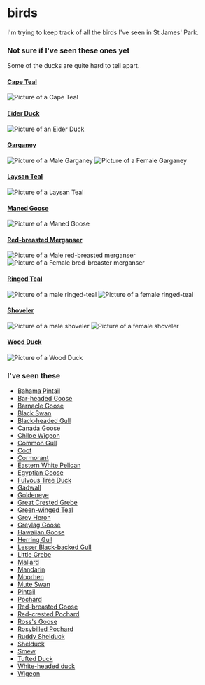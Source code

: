 birds
=====

I'm trying to keep track of all the birds I've seen in St James' Park.

### Not sure if I've seen these ones yet

Some of the ducks are quite hard to tell apart.

#### [Cape Teal](http://en.wikipedia.org/wiki/Cape_teal)
![Picture of a Cape Teal](http://upload.wikimedia.org/wikipedia/commons/7/79/AnasCapensisSmit.jpg)

#### [Eider Duck](http://www.rspb.org.uk/discoverandenjoynature/discoverandlearn/birdguide/name/e/eider/index.aspx)
![Picture of an Eider Duck](http://www.rspb.org.uk/Images/eider_tcm9-17606.jpg?width=530&crop=(300,494,1074,930))

#### [Garganey](http://www.rspb.org.uk/discoverandenjoynature/discoverandlearn/birdguide/name/g/garganey/index.aspx)
![Picture of a Male Garganey](http://www.rspb.org.uk/Images/garga_tcm9-58552.jpg?width=530&height=298&crop=auto)
![Picture of a Female Garganey](http://www.rspb.org.uk/Images/GARGANEY_FEMALE_tcm9-58450.gif?width=530&height=298&crop=auto)

#### [Laysan Teal](http://en.wikipedia.org/wiki/Laysan_duck)
![Picture of a Laysan Teal](http://upload.wikimedia.org/wikipedia/commons/1/18/Male_Laysan_Duck.jpg)

#### [Maned Goose](http://en.wikipedia.org/wiki/Australian_wood_duck)
![Picture of a Maned Goose](https://encrypted-tbn1.gstatic.com/images?q=tbn:ANd9GcTo5YmkbhFQk24qU0ZjYmAenBPM-vQsoTTksdSp9iZZvQKOEiv8iw)

#### [Red-breasted Merganser](http://www.rspb.org.uk/discoverandenjoynature/discoverandlearn/birdguide/name/r/redbreastedmerganser/index.aspx)
![Picture of a Male red-breasted merganser](http://www.rspb.org.uk/Images/rebme_tcm9-18212.jpg?width=530&crop=(388,612,1226,1084))
![Picture of a Female bred-breaster merganser](http://www.rspb.org.uk/Images/redbreastedmerganser_female_tcm9-153241.jpg?width=530&crop=(198,158,838,518))

#### [Ringed Teal](http://en.wikipedia.org/wiki/Ringed_teal)
![Picture of a male ringed-teal](http://upload.wikimedia.org/wikipedia/commons/thumb/2/2e/Callonetta_leucophrys_%28male%29_-_Ringed_Teal%2C_London_Wetlands_Centre%2C%2C_UK_-_Diliff.jpg/600px-Callonetta_leucophrys_%28male%29_-_Ringed_Teal%2C_London_Wetlands_Centre%2C%2C_UK_-_Diliff.jpg)
![Picture of a female ringed-teal](http://upload.wikimedia.org/wikipedia/commons/thumb/b/bb/Callonetta_leucophrys_%28female%29_-_Ringed_Teal%2C_London_Wetlands_Centre%2C%2C_UK_-_Diliff.jpg/600px-Callonetta_leucophrys_%28female%29_-_Ringed_Teal%2C_London_Wetlands_Centre%2C%2C_UK_-_Diliff.jpg)

#### [Shoveler](http://www.rspb.org.uk/discoverandenjoynature/discoverandlearn/birdguide/name/s/shoveler/index.aspx)
![Picture of a male shoveler](http://www.rspb.org.uk/Images/shove_tcm9-17031.jpg?width=530&crop=(360,570,1256,1074))
![Picture of a female shoveler](http://www.rspb.org.uk/Images/shoveler_female_tcm9-153247.jpg?width=530&crop=(288,406,942,774))

#### [Wood Duck](http://en.wikipedia.org/wiki/Wood_duck)
![Picture of a Wood Duck](http://upload.wikimedia.org/wikipedia/commons/thumb/9/9b/Wood_Duck_in_profile_%28Aix_sponsa%29.jpg/2880px-Wood_Duck_in_profile_%28Aix_sponsa%29.jpg)


### I've seen these

- [Bahama Pintail](http://en.wikipedia.org/wiki/White-cheeked_pintail)
- [Bar-headed Goose](http://en.wikipedia.org/wiki/Bar-headed_goose)
- [Barnacle Goose](http://www.rspb.org.uk/discoverandenjoynature/discoverandlearn/birdguide/name/b/barnaclegoose/index.aspx)
- [Black Swan](http://en.wikipedia.org/wiki/Black_swan)
- [Black-headed Gull](http://www.rspb.org.uk/discoverandenjoynature/discoverandlearn/birdguide/name/b/blackheadedgull/index.aspx)
- [Canada Goose](http://www.rspb.org.uk/discoverandenjoynature/discoverandlearn/birdguide/name/c/canadagoose/index.aspx)
- [Chiloe Wigeon](http://www.oiseaux-birds.com/card-chiloe-wigeon.html)
- [Common Gull](http://www.rspb.org.uk/discoverandenjoynature/discoverandlearn/birdguide/name/c/commongull/index.aspx)
- [Coot](http://www.rspb.org.uk/discoverandenjoynature/discoverandlearn/birdguide/name/c/coot/)
- [Cormorant](http://www.rspb.org.uk/discoverandenjoynature/discoverandlearn/birdguide/name/c/cormorant/index.aspx)
- [Eastern White Pelican](http://en.wikipedia.org/wiki/Great_white_pelican)
- [Egyptian Goose](http://www.rspb.org.uk/discoverandenjoynature/discoverandlearn/birdguide/name/e/egyptiangoose/index.aspx)
- [Fulvous Tree Duck](http://en.wikipedia.org/wiki/Fulvous_whistling_duck)
- [Gadwall](http://www.rspb.org.uk/discoverandenjoynature/discoverandlearn/birdguide/name/g/gadwall/index.aspx)
- [Goldeneye](http://www.rspb.org.uk/discoverandenjoynature/discoverandlearn/birdguide/name/g/goldeneye/index.aspx)
- [Great Crested Grebe](http://www.rspb.org.uk/discoverandenjoynature/discoverandlearn/birdguide/name/g/greatcrestedgrebe/index.aspx)
- [Green-winged Teal](http://en.wikipedia.org/wiki/Green-winged_teal)
- [Grey Heron](http://www.rspb.org.uk/discoverandenjoynature/discoverandlearn/birdguide/name/g/greyheron/index.aspx)
- [Greylag Goose](http://www.rspb.org.uk/discoverandenjoynature/discoverandlearn/birdguide/name/g/greylaggoose/index.aspx)
- [Hawaiian Goose](http://www.birdlife.org/datazone/speciesfactsheet.php?id=383)
- [Herring Gull](http://www.rspb.org.uk/discoverandenjoynature/discoverandlearn/birdguide/name/h/herringgull/index.aspx)
- [Lesser Black-backed Gull](http://www.rspb.org.uk/discoverandenjoynature/discoverandlearn/birdguide/name/l/lesserblackbackedgull/index.aspx)
- [Little Grebe](http://www.rspb.org.uk/discoverandenjoynature/discoverandlearn/birdguide/name/l/littlegrebe/index.aspx)
- [Mallard](http://www.rspb.org.uk/discoverandenjoynature/discoverandlearn/birdguide/name/m/mallard/index.aspx)
- [Mandarin](http://www.rspb.org.uk/discoverandenjoynature/discoverandlearn/birdguide/name/m/mandarin/index.aspx)
- [Moorhen](http://www.rspb.org.uk/discoverandenjoynature/discoverandlearn/birdguide/name/m/moorhen/index.aspx)
- [Mute Swan](http://www.rspb.org.uk/discoverandenjoynature/discoverandlearn/birdguide/name/m/muteswan/index.aspx)
- [Pintail](http://www.rspb.org.uk/discoverandenjoynature/discoverandlearn/birdguide/name/p/pintail/index.aspx)
- [Pochard](http://www.rspb.org.uk/discoverandenjoynature/discoverandlearn/birdguide/name/p/pochard/index.aspx)
- [Red-breasted Goose](http://en.wikipedia.org/wiki/Red-breasted_goose)
- [Red-crested Pochard](http://www.rspb.org.uk/discoverandenjoynature/discoverandlearn/birdguide/name/r/redcrestedpochard/index.aspx)
- [Ross's Goose](http://en.wikipedia.org/wiki/Ross's_goose)
- [Rosybilled Pochard](http://en.wikipedia.org/wiki/Rosy-billed_pochard)
- [Ruddy Shelduck](http://en.wikipedia.org/wiki/Ruddy_shelduck)
- [Shelduck](http://www.rspb.org.uk/discoverandenjoynature/discoverandlearn/birdguide/name/s/shelduck/index.aspx)
- [Smew](http://www.rspb.org.uk/discoverandenjoynature/discoverandlearn/birdguide/name/s/smew/index.aspx)
- [Tufted Duck](http://www.rspb.org.uk/discoverandenjoynature/discoverandlearn/birdguide/name/t/tuftedduck/index.aspx)
- [White-headed duck](http://www.rspb.org.uk/forprofessionals/policy/species/nonnative/ruddyducks.aspx)
- [Wigeon](http://www.rspb.org.uk/discoverandenjoynature/discoverandlearn/birdguide/name/w/wigeon/index.aspx)
